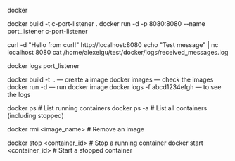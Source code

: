 docker

docker build -t c-port-listener .
docker run  -d -p 8080:8080 --name port_listener c-port-listener


curl -d "Hello from curl!" http://localhost:8080
echo "Test message" | nc localhost 8080
cat /home/alexeigu/test/docker/logs/received_messages.log

docker logs port_listener

docker build -t <image name> . — create a image
docker images — check the images
docker run -d <immage name> — run docker image
docker logs -f abcd1234efgh — to see the logs

docker ps # List running containers
docker ps -a # List all containers (including stopped)

docker rmi <image_name> # Remove an image

docker stop <container_id> # Stop a running container
docker start <container_id> # Start a stopped container

